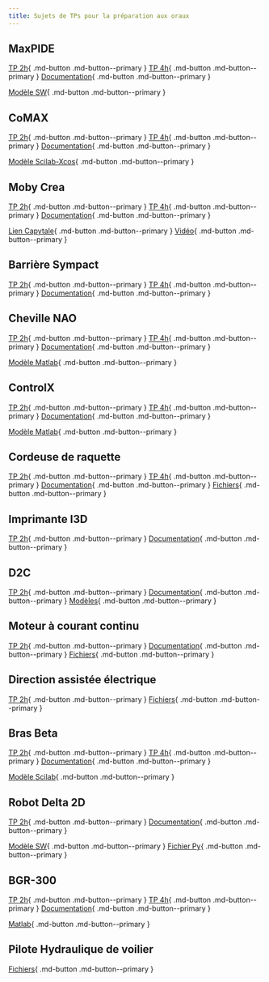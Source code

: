 ```yaml
---
title: Sujets de TPs pour la préparation aux oraux
---
```


[comment]: <> (Page manuelle)


## MaxPIDE

[TP 2h](https://github.com/xpessoles/PSI_Preparation_Oral/blob/main/TPs_2024/11_MaxPID/11_MaxPID_2h.pdf){ .md-button .md-button--primary }
[TP 4h](https://github.com/xpessoles/PSI_Preparation_Oral/blob/main/TPs_2024/11_MaxPID/11_MaxPID_4h.pdf){ .md-button .md-button--primary }
[Documentation](https://github.com/xpessoles/TP_Documents_PSI/blob/master/11_MaxpidE/11_MaxPIDE_Documentation.pdf){ .md-button .md-button--primary }

[Modèle SW](https://github.com/xpessoles/TP_Documents_PSI/blob/master/11_MaxpidE/Maxpid-V2_SolidWorks_V1.zip){ .md-button .md-button--primary }


[comment]: <>  (Plateforme 6 axes)

## CoMAX

[TP 2h](https://github.com/xpessoles/PSI_Preparation_Oral/blob/main/TPs_2024/04_CoMAX/04_CoMAX_2h.pdf){ .md-button .md-button--primary }
[TP 4h](https://github.com/xpessoles/PSI_Preparation_Oral/blob/main/TPs_2024/04_CoMAX/04_CoMAX_4h.pdf){ .md-button .md-button--primary }
[Documentation](https://github.com/xpessoles/TP_Documents_PSI/blob/master/04_CoMAX/04_Comax_Documentation.pdf){ .md-button .md-button--primary }

[Modèle Scilab-Xcos](https://github.com/xpessoles/TP_Documents_PSI/raw/master/04_CoMAX/04_CoMAX_XCOS.zip){ .md-button .md-button--primary }

## Moby Crea

[TP 2h](https://github.com/xpessoles/PSI_Preparation_Oral/blob/main/TPs_2024/13_Moby_Crea/13_Moby_Crea_2h.pdf){ .md-button .md-button--primary } 
[TP 4h](https://github.com/xpessoles/PSI_Preparation_Oral/blob/main/TPs_2024/xx_xx/xx_4h.pdf){ .md-button .md-button--primary }
[Documentation](https://github.com/xpessoles/TP_Documents_PSI/blob/master/13_Moby_Crea/13_Documentation_Moby.pdf){ .md-button .md-button--primary }

[Lien Capytale](https://capytale2.ac-paris.fr/web/c/11e1-3612495){ .md-button .md-button--primary }
[Vidéo](https://github.com/xpessoles/TP_Sujets/raw/main/04_ResolutionCinematique/13_04_01/13_04_01_CarRide.mp4){ .md-button .md-button--primary }


[comment]: <>  (Robot à câbles RC4)

## Barrière Sympact

[TP 2h](https://github.com/xpessoles/PSI_Preparation_Oral/blob/main/TPs_2024/19_Sympact/19_Sympact_2h.pdf){ .md-button .md-button--primary } 
[TP 4h](https://github.com/xpessoles/PSI_Preparation_Oral/blob/main/TPs_2024/xx_xx/xx_4h.pdf){ .md-button .md-button--primary }
[Documentation](https://github.com/xpessoles/TP_Documents_PSI/blob/master/19_Sympact/19_Documentation_Sympact.pdf){ .md-button .md-button--primary }

## Cheville NAO

[TP 2h](https://github.com/xpessoles/PSI_Preparation_Oral/blob/main/TPs_2024/03_ChevilleNAO/03_ChevilleNAO_2h.pdf){ .md-button .md-button--primary } 
[TP 4h](https://github.com/xpessoles/PSI_Preparation_Oral/blob/main/TPs_2024/03_ChevilleNAO/03_ChevilleNAO_4h.pdf){ .md-button .md-button--primary }
[Documentation](https://github.com/xpessoles/TP_Documents_PSI/blob/master/03_ChevilleNAO/03_Documentation_ChevilleNAO.pdf){ .md-button .md-button--primary }

[Modèle Matlab](https://github.com/xpessoles/TP_Documents_PSI/raw/master/03_ChevilleNAO/03_ChevilleNAO_Matlab.zip){ .md-button .md-button--primary }


## ControlX
[TP 2h](https://github.com/xpessoles/PSI_Preparation_Oral/blob/main/TPs_2024/05_ControlX/05_ControlX_2h.pdf){ .md-button .md-button--primary } 
[TP 4h](https://github.com/xpessoles/PSI_Preparation_Oral/blob/main/TPs_2024/05_ControlX/05_ControlX_4h.pdf){ .md-button .md-button--primary }
[Documentation](https://github.com/xpessoles/TP_Documents_PSI/blob/master/05_ControlX/05_ControlX_Documentation.pdf){ .md-button .md-button--primary }

[Modèle Matlab](https://github.com/xpessoles/TP_Documents_PSI/raw/master/05_ControlX/05_ControlX_Matlab.zip){ .md-button .md-button--primary }


## Cordeuse de raquette
[TP 2h](https://github.com/xpessoles/PSI_Preparation_Oral/blob/main/TPs_2024/06_Cordeuse/Cordeuse_Sujet.pdf){ .md-button .md-button--primary } 
[TP 4h](https://github.com/xpessoles/PSI_Preparation_Oral/blob/main/TPs_2024/06_Cordeuse/06_Cordeuse_4h.pdf){ .md-button .md-button--primary }
[Documentation](https://github.com/xpessoles/TP_Documents_PSI/blob/master/06_Cordeuse/Documentation_Cordeuse_V2.pdf){ .md-button .md-button--primary }
[Fichiers](https://github.com/xpessoles/TP_Documents_PSI/raw/master/06_Cordeuse/06_Cordeuse.zip){ .md-button .md-button--primary }

## Imprimante I3D
[TP 2h](https://github.com/xpessoles/PSI_Preparation_Oral/blob/main/TPs_2024/22_I3D/22_I3D_2h.pdf){ .md-button .md-button--primary } 
[Documentation](https://github.com/xpessoles/TP_Documents_PSI/blob/master/22_ImprimanteI3D/22_ImprimanteI3D_Documentation.pdf){ .md-button .md-button--primary }

## D2C
[TP 2h](https://github.com/xpessoles/PSI_Preparation_Oral/blob/main/TPs_2024/08_Drone_D2C/D2C_SED_Sujet.pdf){ .md-button .md-button--primary } 
[Documentation](https://github.com/xpessoles/PSI_Preparation_Oral/blob/main/TPs_2024/08_Drone_D2C/Documentation_DroneD2C_V3.pdf){ .md-button .md-button--primary }
[Modèles](https://github.com/xpessoles/PSI_Preparation_Oral/raw/main/TPs_2024/08_Drone_D2C/Modeles.zip){ .md-button .md-button--primary }


## Moteur à courant continu
[TP 2h](https://github.com/xpessoles/PSI_Preparation_Oral/blob/main/TPs_2024/12_MoteurMCC/12_MoteurCC_2h.pdf){ .md-button .md-button--primary } 
[Documentation](https://github.com/xpessoles/TP_Documents_PSI/blob/master/12_MoteurCC_3Sigma/12_MoteurCC_DocumentsRessources.pdf){ .md-button .md-button--primary }
[Fichiers](https://github.com/xpessoles/PSI_Preparation_Oral/raw/main/TPs_2024/12_MoteurMCC/CommandePWM_Mesure.slx){ .md-button .md-button--primary }


## Direction assistée électrique
[TP 2h](https://github.com/xpessoles/PSI_Preparation_Oral/blob/main/TPs_2024/07_DAE/DAE_Sujet.pdf){ .md-button .md-button--primary } 
[Fichiers](https://github.com/xpessoles/PSI_Preparation_Oral/raw/main/TPs_2024/07_DAE/DAE_Eleves.zip){ .md-button .md-button--primary } 

## Bras Beta
[TP 2h](https://github.com/xpessoles/PSI_Preparation_Oral/blob/main/TPs_2024/02_BrasBeta/02_BrasBeta_2h.pdf){ .md-button .md-button--primary } 
[TP 4h](https://github.com/xpessoles/PSI_Preparation_Oral/blob/main/TPs_2024/02_BrasBeta/02_BrasBeta_4h.pdf){ .md-button .md-button--primary }
[Documentation](https://github.com/xpessoles/TP_Documents_PSI/blob/master/02_BrasBeta/02_BrasBeta_Documentation.pdf){ .md-button .md-button--primary }

[Modèle Scilab](https://github.com/xpessoles/TP_Documents_PSI/raw/master/02_BrasBeta/02_BrasBeta_Xcos.zip){ .md-button .md-button--primary }


## Robot Delta 2D
[TP 2h](https://github.com/xpessoles/PSI_Preparation_Oral/blob/main/TPs_2024/17_RobotDelta2D/17_RobotDelta2D_2h.pdf){ .md-button .md-button--primary } 
[Documentation](https://github.com/xpessoles/TP_Documents_PSI/blob/master/17_RobotDelta2D/17_RobotDelta2D_Documentation.pdf){ .md-button .md-button--primary }

[Modèle SW](https://github.com/xpessoles/PSI_Preparation_Oral/raw/main/TPs_2024/17_RobotDelta2D/17_RobotDelta2D_SW.zip){ .md-button .md-button--primary } 
[Fichier Py](https://github.com/xpessoles/PSI_Preparation_Oral/raw/main/TPs_2024/17_RobotDelta2D/DeplacementVertPas10mm_API.py){ .md-button .md-button--primary } 

## BGR-300
[TP 2h](https://github.com/xpessoles/PSI_Preparation_Oral/blob/main/TPs_2024/01_BGR-300/01_BGR-300_Sujet_2h.pdf){ .md-button .md-button--primary } 
[TP 4h](https://github.com/xpessoles/PSI_Preparation_Oral/blob/main/TPs_2024/01_BGR-300/02_BrasBeta_4h.pdf){ .md-button .md-button--primary }
[Documentation](https://github.com/xpessoles/TP_Documents_PSI/blob/master/01_BGR-300/01_BGR-300_Documentation.pdf){ .md-button .md-button--primary }

[Matlab](https://github.com/xpessoles/TP_Documents_PSI/raw/master/01_BGR-300/01_BGR-300_Matlab.zip){ .md-button .md-button--primary }


## Pilote Hydraulique de voilier

[Fichiers](https://github.com/xpessoles/PSI_Preparation_Oral/blob/main/TPs_2024/Pilote.zip){ .md-button .md-button--primary }



